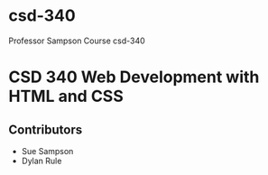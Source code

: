 # csd-340
Professor Sampson Course csd-340

# CSD 340 Web Development with HTML and CSS

## Contributors
- Sue Sampson
- Dylan Rule
